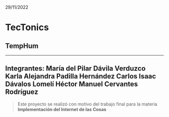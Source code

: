 29/11/2022
# TecTonics
## TempHum
---
Integrantes:
María del Pilar Dávila Verduzco
Karla Alejandra Padilla Hernández 
Carlos Isaac Dávalos Lomelí
Héctor Manuel Cervantes Rodríguez
---
> Este proyecto se realizó con motivo del trabajo final para la materia **Implementación del Internet de las Cosas**
